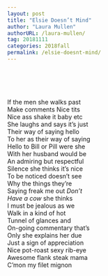 ```yaml
---
layout: post
title: "Elsie Doesn’t Mind"
author: "Laura Mullen"
authorURL: /laura-mullen/
tag: 20181111
categories: 2018fall
permalink: /elsie-doesnt-mind/
---
```


<br><br>
<br><br>
If the men she walks past
<br>
Make comments Nice tits
<br>
Nice ass shake it baby etc
<br>
She laughs and says it’s just
<br>
Their way of saying hello
<br>
To her as their way of saying
<br>
Hello to Bill or Pill were she
<br>
With her husband would be
<br>
An admiring but respectful
<br>
Silence she thinks it’s nice
<br>
To be noticed doesn’t see
<br>
Why the things they’re
<br>
Saying freak me out _Don’t_
<br>
_Have a cow_ she thinks
<br>
I must be jealous as we
<br>
Walk in a kind of hot
<br>
Tunnel of glances and
<br>
On-going commentary that’s
<br>
Only she explains her due
<br>
Just a sign of appreciation
<br>
Nice pot-roast sexy rib-eye
<br>
Awesome flank steak mama
<br>
C’mon my filet mignon
<br>
